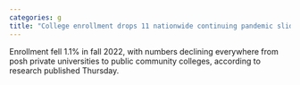 ```yaml
---
categories: g
title: "College enrollment drops 11 nationwide continuing pandemic slide"
---
```

Enrollment fell 1.1% in fall 2022, with numbers declining everywhere from posh private universities to public community colleges, according to research published Thursday.